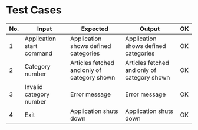 # Test Cases

| No. | Input                     | Expected                                    | Output                                      | OK  |
| --- | ------------------------- | ------------------------------------------- | ------------------------------------------- | --- |
| 1   | Application start command | Application shows defined categories        | Application shows defined categories        | OK  |
| 2   | Category number           | Articles fetched and only of category shown | Articles fetched and only of category shown | OK  |
| 3   | Invalid category number   | Error message                               | Error message                               | OK  |
| 4   | Exit                      | Application shuts down                      | Application shuts down                      | OK  |
